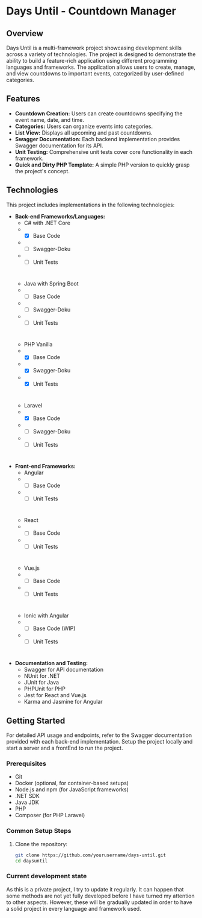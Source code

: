 # Days Until - Countdown Manager

## Overview
Days Until is a multi-framework project showcasing development skills across a variety of technologies. The project is designed to demonstrate the ability to build a feature-rich application using different programming languages and frameworks. The application allows users to create, manage, and view countdowns to important events, categorized by user-defined categories.

## Features
- **Countdown Creation:** Users can create countdowns specifying the event name, date, and time.
- **Categories:** Users can organize events into categories.
- **List View:** Displays all upcoming and past countdowns.
- **Swagger Documentation:** Each backend implementation provides Swagger documentation for its API.
- **Unit Testing:** Comprehensive unit tests cover core functionality in each framework.
- **Quick and Dirty PHP Template:** A simple PHP version to quickly grasp the project's concept.

## Technologies
This project includes implementations in the following technologies:
- **Back-end Frameworks/Languages:**
  - C# with .NET Core
  - - [x] Base Code 
  - - [ ] Swagger-Doku 
  - - [ ] Unit Tests 
  #
  - Java with Spring Boot 
  - - [ ] Base Code 
  - - [ ] Swagger-Doku 
  - - [ ] Unit Tests 
  #
  - PHP Vanilla
  - - [x] Base Code 
  - - [x] Swagger-Doku 
  - - [x] Unit Tests 
  #
  - Laravel
  - - [x] Base Code 
  - - [ ] Swagger-Doku 
  - - [ ] Unit Tests 
  #
- **Front-end Frameworks:**
  - Angular 
  - - [ ] Base Code 
  - - [ ] Unit Tests 
  #
  - React 
  - - [ ] Base Code 
  - - [ ] Unit Tests 
  #
  - Vue.js 
  - - [ ] Base Code 
  - - [ ] Unit Tests 
  #
  - Ionic with Angular 
  - - [ ] Base Code (WIP)
  - - [ ] Unit Tests
  #
- **Documentation and Testing:**
  - Swagger for API documentation 
  - NUnit for .NET 
  - JUnit for Java 
  - PHPUnit for PHP 
  - Jest for React and Vue.js 
  - Karma and Jasmine for Angular 

## Getting Started
For detailed API usage and endpoints, refer to the Swagger documentation provided with each back-end implementation.
Setup the project locally and start a server and a frontEnd to run the project.

### Prerequisites
- Git
- Docker (optional, for container-based setups)
- Node.js and npm (for JavaScript frameworks)
- .NET SDK
- Java JDK
- PHP
- Composer (for PHP Laravel)

### Common Setup Steps
1. Clone the repository:
   ```bash
   git clone https://github.com/yourusername/days-until.git
   cd daysuntil

### Current development state
As this is a private project, I try to update it regularly. 
It can happen that some methods are not yet fully developed before I have turned my attention to other aspects. 
However, these will be gradually updated in order to have a solid project in every language and framework used.
